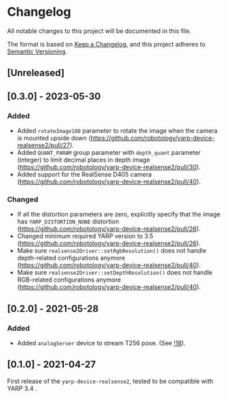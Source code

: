 # Changelog
All notable changes to this project will be documented in this file.

The format is based on [Keep a Changelog](https://keepachangelog.com/en/1.0.0/),
and this project adheres to [Semantic Versioning](https://semver.org/spec/v2.0.0.html).

## [Unreleased]

## [0.3.0] - 2023-05-30

### Added
- Added `rotateImage180` parameter to rotate the image when the camera is mounted upside down (https://github.com/robotology/yarp-device-realsense2/pull/27).
- Added `QUANT_PARAM` group parameter with `depth_quant` parameter (integer) to limit decimal places in depth image  (https://github.com/robotology/yarp-device-realsense2/pull/30).
- Added support for the RealSense D405 camera (https://github.com/robotology/yarp-device-realsense2/pull/40).

### Changed
- If all the distortion parameters are zero, explicitly specify that the image has `YARP_DISTORTION_NONE` distortion (https://github.com/robotology/yarp-device-realsense2/pull/26).
- Changed minimum required YARP version to 3.5 (https://github.com/robotology/yarp-device-realsense2/pull/26).
- Make sure `realsense2Driver::setRgbResolution()` does not handle depth-related configurations anymore (https://github.com/robotology/yarp-device-realsense2/pull/40).
- Make sure `realsense2Driver::setDepthResolution()` does not handle RGB-related configurations anymore (https://github.com/robotology/yarp-device-realsense2/pull/40).

## [0.2.0] - 2021-05-28

### Added
- Added `analogServer` device to stream T256 pose. (See [!18](https://github.com/robotology/yarp-device-realsense2/pull/18)).

## [0.1.0] - 2021-04-27

First release of the `yarp-device-realsense2`, tested to be compatible with YARP 3.4 .
